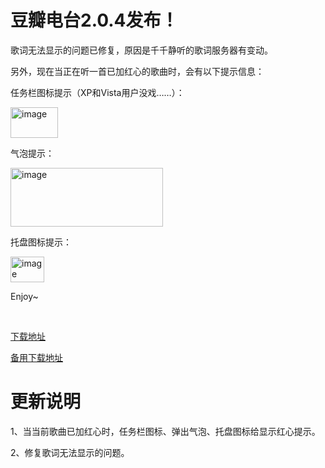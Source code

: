 # 豆瓣电台2.0.4发布！

歌词无法显示的问题已修复，原因是千千静听的歌词服务器有变动。 <p>另外，现在当正在听一首已加红心的歌曲时，会有以下提示信息： <p>任务栏图标提示（XP和Vista用户没戏……）： <p>[<img title="image" style="border-top: 0px; border-right: 0px; background-image: none; border-bottom: 0px; padding-top: 0px; padding-left: 0px; margin: 0px; border-left: 0px; display: inline; padding-right: 0px" border="0" alt="image" src="http://up.kfstorm.com/blog/images/2.0.4_DF6/image_thumb.png" width="76" height="49">](http://up.kfstorm.com/blog/images/2.0.4_DF6/image.png) <p>气泡提示： <p>[<img title="image" style="border-top: 0px; border-right: 0px; background-image: none; border-bottom: 0px; padding-top: 0px; padding-left: 0px; margin: 0px; border-left: 0px; display: inline; padding-right: 0px" border="0" alt="image" src="http://up.kfstorm.com/blog/images/2.0.4_DF6/image_thumb_3.png" width="244" height="94">](http://up.kfstorm.com/blog/images/2.0.4_DF6/image_3.png) <p>托盘图标提示： <p>[<img title="image" style="border-top: 0px; border-right: 0px; background-image: none; border-bottom: 0px; padding-top: 0px; padding-left: 0px; margin: 0px; border-left: 0px; display: inline; padding-right: 0px" border="0" alt="image" src="http://up.kfstorm.com/blog/images/2.0.4_DF6/image_thumb_4.png" width="54" height="41">](http://up.kfstorm.com/blog/images/2.0.4_DF6/image_4.png) <p>Enjoy~ <p>&nbsp; <p>[下载地址](http://doubanfmcloud-client.stor.sinaapp.com/DoubanFMSetup_2.0.4.exe) <p>[备用下载地址](http://dl.dbank.com/c0h2nbdbv9) <h1>更新说明</h1> <p>1、当当前歌曲已加红心时，任务栏图标、弹出气泡、托盘图标给显示红心提示。

2、修复歌词无法显示的问题。
